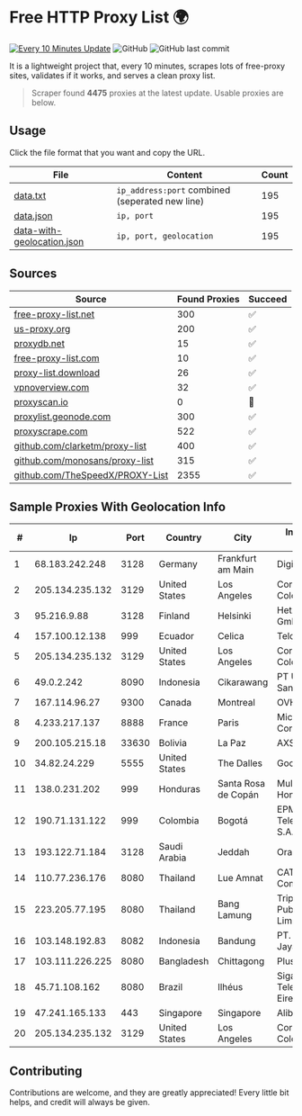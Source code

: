 
# Free HTTP Proxy List 🌍

[![Every 10 Minutes Update](https://github.com/mertguvencli/http-proxy-list/actions/workflows/main.yml/badge.svg?branch=main)](https://github.com/mertguvencli/http-proxy-list/actions/workflows/main.yml)
![GitHub](https://img.shields.io/github/license/mertguvencli/http-proxy-list)
![GitHub last commit](https://img.shields.io/github/last-commit/mertguvencli/http-proxy-list)

It is a lightweight project that, every 10 minutes, scrapes lots of free-proxy sites, validates if it works, and serves a clean proxy list.


> Scraper found **4475** proxies at the latest update. Usable proxies are below.

## Usage

Click the file format that you want and copy the URL.


|File|Content|Count|
|----|-------|-----|
|[data.txt](https://raw.githubusercontent.com/mertguvencli/http-proxy-list/main/proxy-list/data.txt)|`ip_address:port` combined (seperated new line)|195|
|[data.json](https://raw.githubusercontent.com/mertguvencli/http-proxy-list/main/proxy-list/data.json)|`ip, port`|195|
|[data-with-geolocation.json](https://raw.githubusercontent.com/mertguvencli/http-proxy-list/main/proxy-list/data-with-geolocation.json)|`ip, port, geolocation`|195|

## Sources

|Source|Found Proxies|Succeed|
|------|-------------|-------|
|[free-proxy-list.net](https://free-proxy-list.net)|300|✅|
|[us-proxy.org](https://www.us-proxy.org)|200|✅|
|[proxydb.net](http://proxydb.net)|15|✅|
|[free-proxy-list.com](https://free-proxy-list.com/?page=&port=&type%5B%5D=http&type%5B%5D=https&up_time=0&search=Search)|10|✅|
|[proxy-list.download](https://www.proxy-list.download/HTTP)|26|✅|
|[vpnoverview.com](https://vpnoverview.com/privacy/anonymous-browsing/free-proxy-servers)|32|✅|
|[proxyscan.io](https://www.proxyscan.io)|0|🚫|
|[proxylist.geonode.com](https://proxylist.geonode.com/api/proxy-list?limit=300&page=1&sort_by=lastChecked&sort_type=desc&protocols=http,https)|300|✅|
|[proxyscrape.com](https://api.proxyscrape.com/v2/?request=displayproxies&protocol=http&timeout=10000&country=all&ssl=all&anonymity=all)|522|✅|
|[github.com/clarketm/proxy-list](https://raw.githubusercontent.com/clarketm/proxy-list/master/proxy-list-raw.txt)|400|✅|
|[github.com/monosans/proxy-list](https://raw.githubusercontent.com/monosans/proxy-list/main/proxies/http.txt)|315|✅|
|[github.com/TheSpeedX/PROXY-List](https://raw.githubusercontent.com/TheSpeedX/PROXY-List/master/http.txt)|2355|✅|


## Sample Proxies With Geolocation Info

|#|Ip|Port|Country|City|Internet Service Provider|
|-|--|----|-------|----|-------------------------|
|1|68.183.242.248|3128|Germany|Frankfurt am Main|DigitalOcean, LLC|
|2|205.134.235.132|3129|United States|Los Angeles|Corporate Colocation Inc|
|3|95.216.9.88|3128|Finland|Helsinki|Hetzner Online GmbH|
|4|157.100.12.138|999|Ecuador|Celica|Telconet S.A|
|5|205.134.235.132|3129|United States|Los Angeles|Corporate Colocation Inc|
|6|49.0.2.242|8090|Indonesia|Cikarawang|PT Usaha Adi Sanggoro|
|7|167.114.96.27|9300|Canada|Montreal|OVH SAS|
|8|4.233.217.137|8888|France|Paris|Microsoft Corporation|
|9|200.105.215.18|33630|Bolivia|La Paz|AXS Bolivia S. A.|
|10|34.82.24.229|5555|United States|The Dalles|Google LLC|
|11|138.0.231.202|999|Honduras|Santa Rosa de Copán|Multicable De Honduras|
|12|190.71.131.122|999|Colombia|Bogotá|EPM Telecomunicaciones S.A. E.S.P|
|13|193.122.71.184|3128|Saudi Arabia|Jeddah|Oracle Corporation|
|14|110.77.236.176|8080|Thailand|Lue Amnat|CAT Telecom Public Company Limited|
|15|223.205.77.195|8080|Thailand|Bang Lamung|Triple T Broadband Public Company Limited|
|16|103.148.192.83|8082|Indonesia|Bandung|PT. Akashia Thuba Jaya|
|17|103.111.226.225|8080|Bangladesh|Chittagong|Plusnet inc.|
|18|45.71.108.162|8080|Brazil|Ilhéus|Sigaon Servicos Telecomunicacoes Eirele|
|19|47.241.165.133|443|Singapore|Singapore|Alibaba.com LLC|
|20|205.134.235.132|3129|United States|Los Angeles|Corporate Colocation Inc|



## Contributing

Contributions are welcome, and they are greatly appreciated! Every
little bit helps, and credit will always be given.

